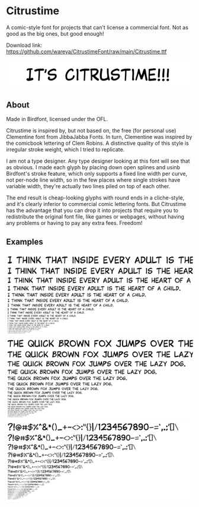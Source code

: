 # Citrustime
A comic-style font for projects that can't license a commercial font. Not as good as the big ones, but good enough!

Download link: https://github.com/wareya/CitrustimeFont/raw/main/Citrustime.ttf

<p align="center">
   <img src="header.png">
</p>

## About

Made in Birdfont, licensed under the OFL.

Citrustime is inspired by, but not based on, the free (for personal use) Clementine font from JibbaJabba Fonts. In turn, Clementine was inspired by the comicbook lettering of Clem Robins. A distinctive quality of this style is irregular stroke weight, which I tried to replicate.

I am not a type designer. Any type designer looking at this font will see that as obvious. I made each glyph by placing down open splines and usinb Birdfont's stroke feature, which only supports a fixed line width per curve, not per-node line width, so in the few places where single strokes have variable width, they're actually two lines piled on top of each other.

The end result is cheap-looking glyphs with round ends in a cliche-style, and it's clearly inferior to commercial comic lettering fonts. But Citrustime has the advantage that you can drop it into projects that require you to redistribute the original font file, like games or webpages, without having any problems or having to pay any extra fees. Freedom!

## Examples

<p align="center">
   <img src="heart.png">
   <img src="fox.png">
   <img src="symbol.png">
</p>
